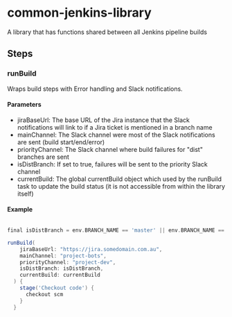 # common-jenkins-library

A library that has functions shared between all Jenkins pipeline builds

## Steps

### runBuild

Wraps build steps with Error handling and Slack notifications.

#### Parameters

- jiraBaseUrl: The base URL of the Jira instance that the Slack notifications will link to if a Jira ticket is mentioned in a branch name
- mainChannel: The Slack channel were most of the Slack notifications are sent (build start/end/error)
- priorityChannel: The Slack channel where build failures for "dist" branches are sent
- isDistBranch: If set to true, failures will be sent to the priority Slack channel
- currentBuild: The global currentBuild object which used by the runBuild task to update the build status (it is not accessible from within the library itself)

#### Example

```groovy

final isDistBranch = env.BRANCH_NAME == 'master' || env.BRANCH_NAME == 'develop'

runBuild(
    jiraBaseUrl: "https://jira.somedomain.com.au",
    mainChannel: "project-bots",
    priorityChannel: "project-dev",
    isDistBranch: isDistBranch,
    currentBuild: currentBuild
  ) {
    stage('Checkout code') {
      checkout scm
    }
  }
```